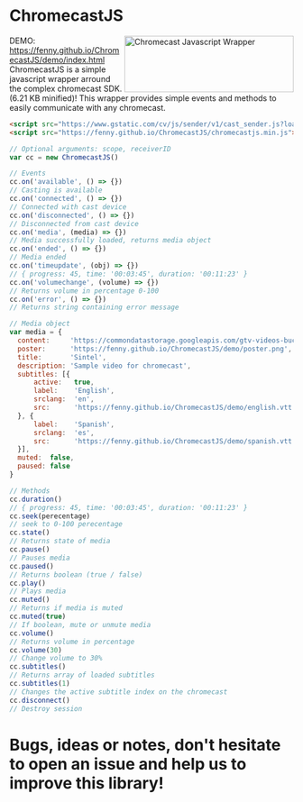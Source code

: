 # ChromecastJS

<img src="https://i.imgur.com/uI4i1m5.png" align="right"
     title="Chromecast Javascript Wrapper" width="300" height="100">
DEMO: https://fenny.github.io/ChromecastJS/demo/index.html<br>
ChromecastJS is a simple javascript wrapper arround the complex chromecast SDK. (6.21 KB minified)!
This wrapper provides simple events and methods to easily communicate with any chromecast.

```html
<script src="https://www.gstatic.com/cv/js/sender/v1/cast_sender.js?loadCastFramework=1"></script>
<script src="https://fenny.github.io/ChromecastJS/chromecastjs.min.js"></script>
```

```javascript
// Optional arguments: scope, receiverID
var cc = new ChromecastJS()

// Events
cc.on('available', () => {}) 
// Casting is available
cc.on('connected', () => {}) 
// Connected with cast device
cc.on('disconnected', () => {}) 
// Disconnected from cast device
cc.on('media', (media) => {}) 
// Media successfully loaded, returns media object
cc.on('ended', () => {}) 
// Media ended
cc.on('timeupdate', (obj) => {}) 
// { progress: 45, time: '00:03:45', duration: '00:11:23' }
cc.on('volumechange', (volume) => {}) 
// Returns volume in percentage 0-100
cc.on('error', () => {}) 
// Returns string containing error message

// Media object
var media = {
  content:     'https://commondatastorage.googleapis.com/gtv-videos-bucket/sample/Sintel.mp4',
  poster:      'https://fenny.github.io/ChromecastJS/demo/poster.png',
  title:       'Sintel',
  description: 'Sample video for chromecast',
  subtitles: [{
      active:   true,
      label:    'English',
      srclang:  'en',
      src:      'https://fenny.github.io/ChromecastJS/demo/english.vtt'
  }, {
      label:    'Spanish',
      srclang:  'es',
      src:      'https://fenny.github.io/ChromecastJS/demo/spanish.vtt'
  }],
  muted:  false,
  paused: false
}

// Methods
cc.duration() 
// { progress: 45, time: '00:03:45', duration: '00:11:23' }
cc.seek(perecentage) 
// seek to 0-100 perecentage
cc.state() 
// Returns state of media
cc.pause() 
// Pauses media
cc.paused() 
// Returns boolean (true / false)
cc.play() 
// Plays media
cc.muted() 
// Returns if media is muted
cc.muted(true) 
// If boolean, mute or unmute media
cc.volume() 
// Returns volume in percentage
cc.volume(30) 
// Change volume to 30%
cc.subtitles()
// Returns array of loaded subtitles
cc.subtitles(1)
// Changes the active subtitle index on the chromecast 
cc.disconnect() 
// Destroy session
```

# Bugs, ideas or notes, don't hesitate to open an issue and help us to improve this library!
